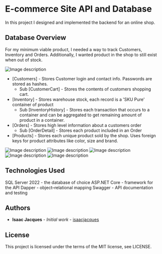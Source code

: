 # E-commerce Site API and Database
In this project I designed and implemented the backend for an online shop.


## Database Overview
For my minimum viable product, I needed a way to track Customers, Inventory and Orders.
Additionally, I wanted product in the shop to still exist when out of stock.

![Image description](https://github.com/isaacjacques/EcomSite/images/DatabaseDiagram.png)

* [Customers] - Stores Customer login and contact info. Passwords are stored as hashes. 
  * Sub [CustomerCart] - Stores the contents of customers shopping cart. 	
* [Inventory] - Stores warehouse stock, each record is a 'SKU Pure' container of product
  * Sub [InventoryHistory] - Stores each transaction that occurs to a container and can be aggregated to get remaining amount of product in a container.
* [Orders] - Stores high level information about a customers order 
  * Sub [OrderDetail] - Stores each product included in an Order
* [Products] - Stores each unique product sold by the shop. Uses foreign keys for product attributes like color, size and brand.


![Image description](https://github.com/isaacjacques/EcomSite/images/UnauthorizedRequest.png)
![Image description](https://github.com/isaacjacques/EcomSite/images/TokenRequest.png)
![Image description](https://github.com/isaacjacques/EcomSite/images/TokenResponse.png)
![Image description](https://github.com/isaacjacques/EcomSite/images/TokenUpdate.png)
![Image description](https://github.com/isaacjacques/EcomSite/images/AuthorizedRequest.png)

## Technologies Used
SQL Server 2022 - the database of choice
ASP.NET Core - framework for the API
Dapper - object–relational mapping
Swagger - API documentation and testing

## Authors
* **Isaac Jacques** - *Initial work* - [isaacjacques](https://isaacjacques.com)
 
## License
This project is licensed under the terms of the MIT license, see LICENSE.
